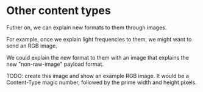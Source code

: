 # Other content types

Futher on, we can explain new formats to them through images.

For example, once we explain light frequencies to them, we might want to send an RGB image.

We could explain the new format to them with an image that explains the new "non-raw-image" payload format.

TODO: create this image and show an example RGB image. It would be a Content-Type magic number, followed by the prime width and height pixels.
